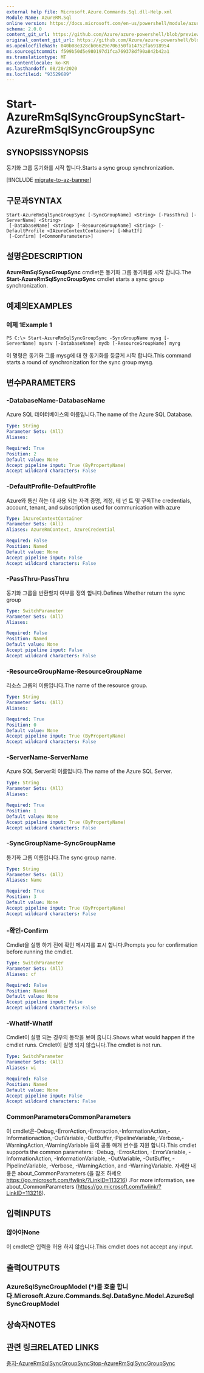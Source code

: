 ```yaml
---
external help file: Microsoft.Azure.Commands.Sql.dll-Help.xml
Module Name: AzureRM.Sql
online version: https://docs.microsoft.com/en-us/powershell/module/azurerm.sql/start-azurermsqlsyncgroupsync
schema: 2.0.0
content_git_url: https://github.com/Azure/azure-powershell/blob/preview/src/ResourceManager/Sql/Commands.Sql/help/Start-AzureRmSqlSyncGroupSync.md
original_content_git_url: https://github.com/Azure/azure-powershell/blob/preview/src/ResourceManager/Sql/Commands.Sql/help/Start-AzureRmSqlSyncGroupSync.md
ms.openlocfilehash: 040b08e328cb06629e706350fa14752fa6918954
ms.sourcegitcommit: f599b50d5e980197d1fca769378df90a842b42a1
ms.translationtype: MT
ms.contentlocale: ko-KR
ms.lasthandoff: 08/20/2020
ms.locfileid: "93529689"
---
```

# <span data-ttu-id="a5dab-101">Start-AzureRmSqlSyncGroupSync</span><span class="sxs-lookup"><span data-stu-id="a5dab-101">Start-AzureRmSqlSyncGroupSync</span></span>

## <span data-ttu-id="a5dab-102">SYNOPSIS</span><span class="sxs-lookup"><span data-stu-id="a5dab-102">SYNOPSIS</span></span>
<span data-ttu-id="a5dab-103">동기화 그룹 동기화를 시작 합니다.</span><span class="sxs-lookup"><span data-stu-id="a5dab-103">Starts a sync group synchronization.</span></span>

[!INCLUDE [migrate-to-az-banner](../../includes/migrate-to-az-banner.md)]

## <span data-ttu-id="a5dab-104">구문과</span><span class="sxs-lookup"><span data-stu-id="a5dab-104">SYNTAX</span></span>

```
Start-AzureRmSqlSyncGroupSync [-SyncGroupName] <String> [-PassThru] [-ServerName] <String>
 [-DatabaseName] <String> [-ResourceGroupName] <String> [-DefaultProfile <IAzureContextContainer>] [-WhatIf]
 [-Confirm] [<CommonParameters>]
```

## <span data-ttu-id="a5dab-105">설명은</span><span class="sxs-lookup"><span data-stu-id="a5dab-105">DESCRIPTION</span></span>
<span data-ttu-id="a5dab-106">**AzureRmSqlSyncGroupSync** cmdlet은 동기화 그룹 동기화를 시작 합니다.</span><span class="sxs-lookup"><span data-stu-id="a5dab-106">The **Start-AzureRmSqlSyncGroupSync** cmdlet starts a sync group synchronization.</span></span>

## <span data-ttu-id="a5dab-107">예제의</span><span class="sxs-lookup"><span data-stu-id="a5dab-107">EXAMPLES</span></span>

### <span data-ttu-id="a5dab-108">예제 1</span><span class="sxs-lookup"><span data-stu-id="a5dab-108">Example 1</span></span>
```
PS C:\> Start-AzureRmSqlSyncGroupSync -SyncGroupName mysg [-ServerName] mysrv [-DatabaseName] mydb [-ResourceGroupName] myrg
```

<span data-ttu-id="a5dab-109">이 명령은 동기화 그룹 mysg에 대 한 동기화를 둥글게 시작 합니다.</span><span class="sxs-lookup"><span data-stu-id="a5dab-109">This command starts a round of synchronization for the sync group mysg.</span></span>

## <span data-ttu-id="a5dab-110">변수</span><span class="sxs-lookup"><span data-stu-id="a5dab-110">PARAMETERS</span></span>

### <span data-ttu-id="a5dab-111">-DatabaseName</span><span class="sxs-lookup"><span data-stu-id="a5dab-111">-DatabaseName</span></span>
<span data-ttu-id="a5dab-112">Azure SQL 데이터베이스의 이름입니다.</span><span class="sxs-lookup"><span data-stu-id="a5dab-112">The name of the Azure SQL Database.</span></span>

```yaml
Type: String
Parameter Sets: (All)
Aliases:

Required: True
Position: 2
Default value: None
Accept pipeline input: True (ByPropertyName)
Accept wildcard characters: False
```

### <span data-ttu-id="a5dab-113">-DefaultProfile</span><span class="sxs-lookup"><span data-stu-id="a5dab-113">-DefaultProfile</span></span>
<span data-ttu-id="a5dab-114">Azure와 통신 하는 데 사용 되는 자격 증명, 계정, 테 넌 트 및 구독</span><span class="sxs-lookup"><span data-stu-id="a5dab-114">The credentials, account, tenant, and subscription used for communication with azure</span></span>

```yaml
Type: IAzureContextContainer
Parameter Sets: (All)
Aliases: AzureRmContext, AzureCredential

Required: False
Position: Named
Default value: None
Accept pipeline input: False
Accept wildcard characters: False
```

### <span data-ttu-id="a5dab-115">-PassThru</span><span class="sxs-lookup"><span data-stu-id="a5dab-115">-PassThru</span></span>
<span data-ttu-id="a5dab-116">동기화 그룹을 반환할지 여부를 정의 합니다.</span><span class="sxs-lookup"><span data-stu-id="a5dab-116">Defines Whether return the sync group</span></span>

```yaml
Type: SwitchParameter
Parameter Sets: (All)
Aliases:

Required: False
Position: Named
Default value: None
Accept pipeline input: False
Accept wildcard characters: False
```

### <span data-ttu-id="a5dab-117">-ResourceGroupName</span><span class="sxs-lookup"><span data-stu-id="a5dab-117">-ResourceGroupName</span></span>
<span data-ttu-id="a5dab-118">리소스 그룹의 이름입니다.</span><span class="sxs-lookup"><span data-stu-id="a5dab-118">The name of the resource group.</span></span>

```yaml
Type: String
Parameter Sets: (All)
Aliases:

Required: True
Position: 0
Default value: None
Accept pipeline input: True (ByPropertyName)
Accept wildcard characters: False
```

### <span data-ttu-id="a5dab-119">-ServerName</span><span class="sxs-lookup"><span data-stu-id="a5dab-119">-ServerName</span></span>
<span data-ttu-id="a5dab-120">Azure SQL Server의 이름입니다.</span><span class="sxs-lookup"><span data-stu-id="a5dab-120">The name of the Azure SQL Server.</span></span>

```yaml
Type: String
Parameter Sets: (All)
Aliases:

Required: True
Position: 1
Default value: None
Accept pipeline input: True (ByPropertyName)
Accept wildcard characters: False
```

### <span data-ttu-id="a5dab-121">-SyncGroupName</span><span class="sxs-lookup"><span data-stu-id="a5dab-121">-SyncGroupName</span></span>
<span data-ttu-id="a5dab-122">동기화 그룹 이름입니다.</span><span class="sxs-lookup"><span data-stu-id="a5dab-122">The sync group name.</span></span>

```yaml
Type: String
Parameter Sets: (All)
Aliases: Name

Required: True
Position: 3
Default value: None
Accept pipeline input: True (ByPropertyName)
Accept wildcard characters: False
```

### <span data-ttu-id="a5dab-123">-확인</span><span class="sxs-lookup"><span data-stu-id="a5dab-123">-Confirm</span></span>
<span data-ttu-id="a5dab-124">Cmdlet을 실행 하기 전에 확인 메시지를 표시 합니다.</span><span class="sxs-lookup"><span data-stu-id="a5dab-124">Prompts you for confirmation before running the cmdlet.</span></span>

```yaml
Type: SwitchParameter
Parameter Sets: (All)
Aliases: cf

Required: False
Position: Named
Default value: None
Accept pipeline input: False
Accept wildcard characters: False
```

### <span data-ttu-id="a5dab-125">-WhatIf</span><span class="sxs-lookup"><span data-stu-id="a5dab-125">-WhatIf</span></span>
<span data-ttu-id="a5dab-126">Cmdlet이 실행 되는 경우의 동작을 보여 줍니다.</span><span class="sxs-lookup"><span data-stu-id="a5dab-126">Shows what would happen if the cmdlet runs.</span></span>
<span data-ttu-id="a5dab-127">Cmdlet이 실행 되지 않습니다.</span><span class="sxs-lookup"><span data-stu-id="a5dab-127">The cmdlet is not run.</span></span>

```yaml
Type: SwitchParameter
Parameter Sets: (All)
Aliases: wi

Required: False
Position: Named
Default value: None
Accept pipeline input: False
Accept wildcard characters: False
```

### <span data-ttu-id="a5dab-128">CommonParameters</span><span class="sxs-lookup"><span data-stu-id="a5dab-128">CommonParameters</span></span>
<span data-ttu-id="a5dab-129">이 cmdlet은-Debug,-ErrorAction,-Erroraction,-InformationAction,-Informationaction,-OutVariable,-OutBuffer,-PipelineVariable,-Verbose,-WarningAction,-WarningVariable 등의 공통 매개 변수를 지원 합니다.</span><span class="sxs-lookup"><span data-stu-id="a5dab-129">This cmdlet supports the common parameters: -Debug, -ErrorAction, -ErrorVariable, -InformationAction, -InformationVariable, -OutVariable, -OutBuffer, -PipelineVariable, -Verbose, -WarningAction, and -WarningVariable.</span></span> <span data-ttu-id="a5dab-130">자세한 내용은 about_CommonParameters (을 참조 하세요 https://go.microsoft.com/fwlink/?LinkID=113216) .</span><span class="sxs-lookup"><span data-stu-id="a5dab-130">For more information, see about_CommonParameters (https://go.microsoft.com/fwlink/?LinkID=113216).</span></span>

## <span data-ttu-id="a5dab-131">입력</span><span class="sxs-lookup"><span data-stu-id="a5dab-131">INPUTS</span></span>

### <span data-ttu-id="a5dab-132">않아야</span><span class="sxs-lookup"><span data-stu-id="a5dab-132">None</span></span>
<span data-ttu-id="a5dab-133">이 cmdlet은 입력을 허용 하지 않습니다.</span><span class="sxs-lookup"><span data-stu-id="a5dab-133">This cmdlet does not accept any input.</span></span>

## <span data-ttu-id="a5dab-134">출력</span><span class="sxs-lookup"><span data-stu-id="a5dab-134">OUTPUTS</span></span>

### <span data-ttu-id="a5dab-135">AzureSqlSyncGroupModel (\*)를 호출 합니다.</span><span class="sxs-lookup"><span data-stu-id="a5dab-135">Microsoft.Azure.Commands.Sql.DataSync.Model.AzureSqlSyncGroupModel</span></span>

## <span data-ttu-id="a5dab-136">상속자</span><span class="sxs-lookup"><span data-stu-id="a5dab-136">NOTES</span></span>

## <span data-ttu-id="a5dab-137">관련 링크</span><span class="sxs-lookup"><span data-stu-id="a5dab-137">RELATED LINKS</span></span>

[<span data-ttu-id="a5dab-138">중지-AzureRmSqlSyncGroupSync</span><span class="sxs-lookup"><span data-stu-id="a5dab-138">Stop-AzureRmSqlSyncGroupSync</span></span>](./Stop-AzureRmSqlSyncGroupSync.md)

